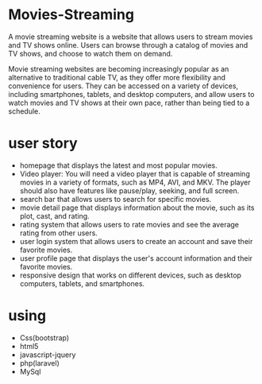 # Movies-Streaming

A movie streaming website is a website that allows users to stream movies and TV shows online. Users can browse through a catalog of movies and TV shows, and choose to watch them on demand.

Movie streaming websites are becoming increasingly popular as an alternative to traditional cable TV, as they offer more flexibility and convenience for users. They can be accessed on a variety of devices, including smartphones, tablets, and desktop computers, and allow users to watch movies and TV shows at their own pace, rather than being tied to a schedule.
# user story
- homepage that displays the latest and most popular movies.
- Video player: You will need a video player that is capable of streaming movies in a variety of formats, such as MP4, AVI, and MKV. The player should also have features like pause/play, seeking, and full screen.
- search bar that allows users to search for specific movies.
- movie detail page that displays information about the movie, such as its plot, cast, and rating.
- rating system that allows users to rate movies and see the average rating from other users.
 - user login system that allows users to create an account and save their favorite movies.
- user profile page that displays the user's account information and their favorite movies.
- responsive design that works on different devices, such as desktop computers, tablets, and smartphones.
# using
- Css(bootstrap)
- html5
- javascript-jquery
- php(laravel)
- MySql
